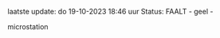 laatste update: 
do 19-10-2023 18:46   uur 
Status: FAALT - geel - 
<div class="service Y">microstation</div>